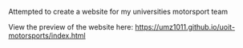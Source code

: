 Attempted to create a website for my universities motorsport team

View the preview of the website here: https://umz1011.github.io/uoit-motorsports/index.html
